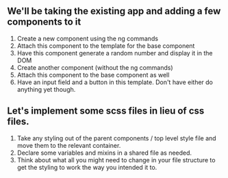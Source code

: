## We'll be taking the existing app and adding a few components to it
1. Create a new component using the ng commands
2. Attach this component to the template for the base component
3. Have this component generate a random number and display it in the DOM
4. Create another component (without the ng commands)
5. Attach this component to the base component as well
6. Have an input field and a button in this template. Don't have either do anything yet though.


## Let's implement some scss files in lieu of css files.
1. Take any styling out of the parent components / top level style file and move them to the relevant container.
2. Declare some variables and mixins in a shared file as needed.
3. Think about what all you might need to change in your file structure to get the styling to work the way you intended it to.